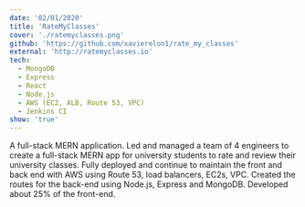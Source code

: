 ```yaml
---
date: '02/01/2020'
title: 'RateMyClasses'
cover: './ratemyclasses.png'
github: 'https://github.com/xavierelon1/rate_my_classes'
external: 'http://ratemyclasses.io'
tech:
  - MongoDB
  - Express
  - React
  - Node.js
  - AWS (EC2, ALB, Route 53, VPC)
  - Jenkins CI
show: 'true'
---
```


A full-stack MERN application. Led and managed a team of 4 engineers to create a full-stack MERN app for university students to rate and review their university classes.
Fully deployed and continue to maintain the front and back end with AWS using Route 53, load balancers, EC2s, VPC. Created the routes for the back-end using Node.js, Express and MongoDB. Developed about 25% of the front-end.
